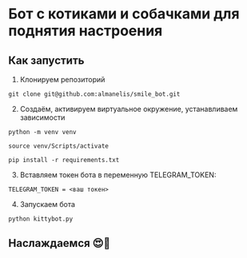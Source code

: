 # Бот с котиками и собачками для поднятия настроения
## Как запустить
1. Клонируем репозиторий
```
git clone git@github.com:almanelis/smile_bot.git
```
2. Создаём, активируем виртуальное окружение, устанавливаем зависимости
```
python -m venv venv
```
```
source venv/Scripts/activate
```
```
pip install -r requirements.txt
```
3. Вставляем токен бота в переменную TELEGRAM_TOKEN:
```
TELEGRAM_TOKEN = <ваш токен>
```
4. Запускаем бота
```
python kittybot.py
```
## Наслаждаемся 😍🥰